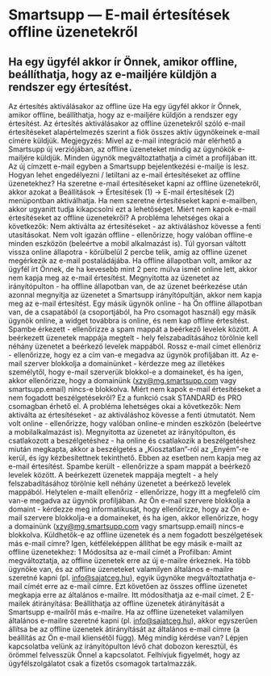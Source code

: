 # Smartsupp — E-mail értesítések offline üzenetekről
## Ha egy ügyfél akkor ír Önnek, amikor offline, beállíthatja, hogy az e-mailjére küldjön a rendszer egy értesítést.
Az értesítés aktiválásakor az offline üze
Ha egy ügyfél akkor ír Önnek, amikor offline, beállíthatja, hogy az e-mailjére küldjön a rendszer egy értesítést.
Az értesítés aktiválásakor az offline üzenetekről szóló e-mail értesítéseket alapértelmezés szerint a fiók összes aktív ügynökeinek e-mail címére küldjük.
Megjegyzés: Mivel az e-mail integráció már elérhető a Smartsupp új verziójában, az offline üzeneteket mindig az ügynökök e-mailjére küldjük. Minden ügynök megváltoztathatja a címét a profiljában itt. Az új címzett e-mail egyben a Smartsupp bejelentkezési e-mailje is lesz.
Hogyan lehet engedélyezni / letiltani az e-mail értesítéseket az offline üzenetekhez? 
Ha szeretne e-mail értesítéseket kapni az offline üzenetekről, akkor azokat a Beállítások → Értesítések (1) → E-mail értesítések (2) menüpontban aktiválhatja. Ha nem szeretne értesítéseket kapni e-mailben, akkor ugyanitt tudja kikapcsolni ezt a lehetőséget.
Miért nem kapok e-mail értesítéseket az offline üzenetekről?
A probléma lehetséges okai a következők:
Nem aktiválta az értesítéseket - az aktiváláshoz kövesse a fenti utasításokat.
Nem volt igazán offline - ellenőrizze, hogy valóban offline-e minden eszközön (beleértve a mobil alkalmazást is).
Túl gyorsan váltott vissza online állapotra - körülbelül 2 percbe telik, amíg az offline üzenet megérkezik az e-mail postaládájába. Ha offline állapotban volt, amikor az ügyfél írt Önnek, de ha kevesebb mint 2 perc múlva ismét online lett, akkor nem kapja meg az e-mail értesítést.
Megnyitotta az üzenetet az irányítópulton - ha offline állapotban van, de az üzenet beérkezése után azonnal megnyitja az üzenetet a Smartsupp irányítópultján, akkor nem kapja meg az e-mail értesítést.
Egy másik ügynök online - ha Ön offline állapotban van, de a csapatából (a csoportjából, ha Pro csomagot használ) egy másik ügynök online, a widget továbbra is online, és nem kap offline értesítést.
Spambe érkezett - ellenőrizze a spam mappát a beérkező levelek között.
A beérkezett üzenetek mappája megtelt - hely felszabadításához törölnie kell néhány üzenetet a beérkező levelek mappából.
Rossz e-mail címet ellenőriz - ellenőrizze, hogy ez a cím van-e megadva az ügynök profiljában itt.
Az e-mail szerver blokkolja a domainünket - kérdezze meg az illetékes személytől, hogy e-mail szerverük blokkol-e a domaineket, és ha igen, akkor ellenőrizze, hogy a domainünk (xzy@mg.smartsupp.com vagy smartsupp.email) nincs-e blokkolva.
Miért nem kapok e-mail értesítéseket a nem fogadott beszélgetésekről?
Ez a funkció csak STANDARD és PRO csomagban érhető el.
A probléma lehetséges okai a következők:
Nem aktiválta az értesítéseket - az aktiváláshoz kövesse a fenti útmutatót.
Nem volt online - ellenőrizze, hogy valóban online-e minden eszközön (beleértve a mobilalkalmazást is).
Megnyitotta az üzenetet az irányítópulton, és csatlakozott a beszélgetéshez - ha online és csatlakozik a beszélgetéshez miután megkapta, akkor a beszélgetés a „Kiosztatlan”-ról az „Enyém”-re kerül, és így kézbesítettnek tekinthető. Ebben az esetben nem kapja meg az e-mail értesítést.
Spambe került - ellenőrizze a spam mappát a beérkező levelek között.
A beérkezett üzenetek mappája megtelt - a hely felszabadításához törölnie kell néhány üzenetet a beérkező levelek mappából.
Helytelen e-mailt ellenőriz - ellenőrizze, hogy itt a megfelelő cím van-e megadva az ügynök profiljában.
Az Ön e-mail szervere blokkolja a domaint - kérdezze meg informatikusát, hogy ellenőrizze, hogy az Ön e-mail szervere blokkolja-e a domaineket, és ha igen, akkor ellenőrizze, hogy a domainünk (xzy@mg.smartsupp.com vagy smartsupp.email) nincs-e blokkolva.
Küldhetők-e az offline üzenetek és a nem fogadott beszélgetések más e-mail címre?
Igen, kétféleképpen állíthat be egy másik e-mailt az offline üzenetekhez:
1 Módosítsa az e-mail címét a Profilban: Amint megváltoztatja, az offline üzenetek erre az új e-mailre érkeznek. Ha több ügynöke van, és az offline üzeneteket valamilyen általános e-mailre szeretné kapni (pl. info@sajatceg.hu), egyik ügynöke megváltoztathatja e-mail címét erre az e-mail címre. Ezt követően az összes offline üzenetet megkapja erre az általános e-mailre. Itt módosíthatja az e-mail címet.
2 E-mailek átirányítása: Beállíthatja az offline üzenetek átirányítását a Smartsupp e-mailről más e-mailre. Ha az offline üzeneteket valamilyen általános e-mailre szeretné kapni (pl. info@sajatceg.hu), akkor egyszerűen állítsa be az offline üzenetek átirányítását az általános e-mail címre (a beállítás az Ön e-mail kliensétől függ).
Még mindig kérdése van? Lépjen kapcsolatba velünk az irányítópulton lévő chat dobozon keresztül, és örömmel felvesszük Önnel a kapcsolatot. Felhívjuk figyelmét, hogy az ügyfélszolgálatot csak a fizetős csomagok tartalmazzák.

